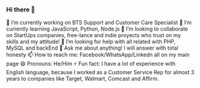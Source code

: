 ### Hi there 👋
🔭 I’m currently working on BTS Support and Customer Care Specialist
🌱 I’m currently learning JavaScript, Python, Node.js
👯 I’m looking to collaborate on StartUps companies, free-lance and indie proyects who trust on my skills and my attitude!
🤔 I’m looking for help with all related with PHP, MySQL and backEnd
💬 Ask me about anything! I will answer with total honesty
📫 How to reach me: Facebook/WhatsApp/Linkedn all on my main page
😄 Pronouns: He/Him
⚡ Fun fact: I have a lot of experience with English language, because I worked as a Customer Service Rep for almost 3 years to companies like Target, Walmart, Comcast and Affirm.

